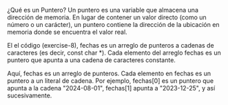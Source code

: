 ¿Qué es un Puntero?
Un puntero es una variable que almacena una dirección de memoria. En lugar de contener un valor directo (como un número o un carácter), un puntero contiene la dirección de la ubicación en memoria donde se encuentra el valor real.

El el código (exercise-8), fechas es un arreglo de punteros a cadenas de caracteres (es decir, const char *). Cada elemento del arreglo fechas es un puntero que apunta a una cadena de caracteres constante.

Aquí, fechas es un arreglo de punteros. Cada elemento en fechas es un puntero a un literal de cadena. Por ejemplo, fechas[0] es un puntero que apunta a la cadena "2024-08-01", fechas[1] apunta a "2023-12-25", y así sucesivamente.